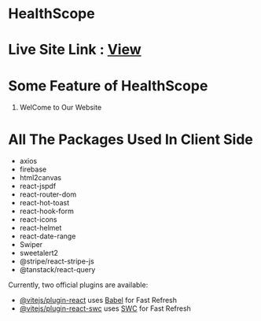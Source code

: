 # HealthScope
# Live Site Link : <a target="_blank" href="https://healthscope-5b01e.web.app">View</a>

# Some Feature of HealthScope

1) WelCome to Our Website

# All The Packages Used In Client Side

- axios
- firebase
- html2canvas
- react-jspdf
- react-router-dom
- react-hot-toast
- react-hook-form
- react-icons
- react-helmet
- react-date-range
- Swiper
- sweetalert2
- @stripe/react-stripe-js
- @tanstack/react-query

Currently, two official plugins are available:

- [@vitejs/plugin-react](https://github.com/vitejs/vite-plugin-react/blob/main/packages/plugin-react/README.md) uses [Babel](https://babeljs.io/) for Fast Refresh
- [@vitejs/plugin-react-swc](https://github.com/vitejs/vite-plugin-react-swc) uses [SWC](https://swc.rs/) for Fast Refresh
